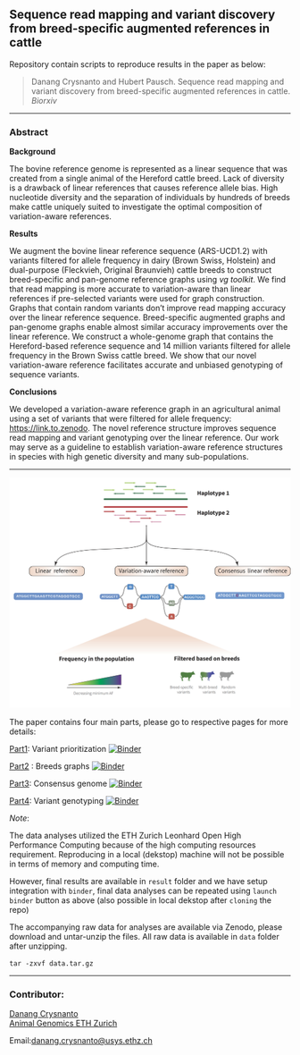 ## Sequence read mapping and variant discovery from breed-specific augmented references in cattle

Repository contain scripts to reproduce results in the paper as below:

> Danang Crysnanto and Hubert Pausch.  Sequence read mapping and variant discovery from breed-specific augmented references in cattle. *Biorxiv*

---

### Abstract

**Background**

The bovine reference genome is represented as a linear sequence that was created from a single animal of the Hereford cattle breed. Lack of diversity is a drawback of linear references that causes reference allele bias. High nucleotide diversity and the separation of individuals by hundreds of breeds make cattle uniquely suited to investigate the optimal composition of variation-aware references.



**Results**

We augment the bovine linear reference sequence (ARS-UCD1.2) with variants filtered for allele frequency in dairy (Brown Swiss, Holstein) and dual-purpose (Fleckvieh, Original Braunvieh) cattle breeds to construct breed-specific and pan-genome reference graphs using *vg toolkit*. We find that read mapping is more accurate to variation-aware than linear references if pre-selected variants were used for graph construction. Graphs that contain random variants don’t improve read mapping accuracy over the linear reference sequence. Breed-specific augmented graphs and pan-genome graphs enable almost similar accuracy improvements over the linear reference. We construct a whole-genome graph that contains the Hereford-based reference sequence and 14 million variants filtered for allele frequency in the Brown Swiss cattle breed. We show that our novel variation-aware reference facilitates accurate and unbiased genotyping of sequence variants. 



**Conclusions**

We developed a variation-aware reference graph in an agricultural animal using a set of variants that were filtered for allele frequency: https://link.to.zenodo. The novel reference structure improves sequence read mapping and variant genotyping over the linear reference. Our work may serve as a guideline to establish variation-aware reference structures in species with high genetic diversity and many sub-populations.

----



![Illustration of method](methods_fig.png)



The paper contains four main parts, please go to respective pages for more details:

[Part1](part1_varselect): Variant prioritization [![Binder](http://mybinder.org/badge_logo.svg)](https://mybinder.org/v2/gh/danangcrysnanto/bovine-graphs-mapping/master?filepath=part1_varselect/analysis/part1_varselect.ipynb)

[Part2](part2_breedgraphs) : Breeds graphs [![Binder](http://mybinder.org/badge_logo.svg)](https://mybinder.org/v2/gh/danangcrysnanto/bovine-graphs-mapping/master?filepath=part2_breedgraphs/analysis/part2_breedgraphs.ipynb)

[Part3](part3_consensusgenome): Consensus genome [![Binder](http://mybinder.org/badge_logo.svg)](https://mybinder.org/v2/gh/danangcrysnanto/bovine-graphs-mapping/master?filepath=part3_consensusgenome/analysis/part3_consensusgenome.ipynb)

[Part4](part4_variantgenotyping): Variant genotyping [![Binder](http://mybinder.org/badge_logo.svg)](https://mybinder.org/v2/gh/danangcrysnanto/bovine-graphs-mapping/master?filepath=part4_variantgenotyping/analysis/part4_variantgenotyping.ipynb)



*Note*: 

The data analyses utilized the ETH Zurich Leonhard Open High Performance Computing because of the high computing resources requirement. Reproducing in a local (dekstop) machine will not be possible in terms of memory and computing time. 

However, final results are available in `result` folder  and we have setup integration with `binder`, final data analyses can be repeated using `launch binder` button as above (also possible in local dekstop after `cloning` the repo)

The accompanying raw data for analyses are available via Zenodo, please download and untar-unzip the files. All raw data is available in `data` folder after unzipping. 

```
tar -zxvf data.tar.gz
```



----

### Contributor:

[Danang Crysnanto](mailto:danang.crysnanto@usys.ethz.ch)  
[Animal Genomics ETH Zurich](http://www.ag.ethz.ch/)     	

Email:danang.crysnanto@usys.ethz.ch   


